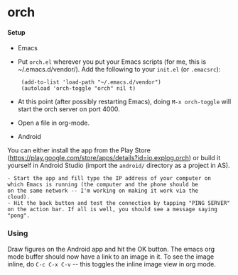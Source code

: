 orch
=====

#### Setup

- Emacs
 - Put `orch.el` wherever you put your Emacs scripts (for me, this is
   ~/.emacs.d/vendor/).  Add the following to your `init.el` (or
   `.emacsrc`):

        (add-to-list 'load-path "~/.emacs.d/vendor")
        (autoload 'orch-toggle "orch" nil t)

 - At this point (after possibly restarting Emacs), doing `M-x
   orch-toggle` will start the orch server on port 4000.
  
 - Open a file in org-mode.
  

- Android

 You can either install the app from the Play Store (https://play.google.com/store/apps/details?id=io.explog.orch) or build it yourself in Android Studio (import the `android/` directory as a project in AS).
 
    - Start the app and fill type the IP address of your computer on
    which Emacs is running (the computer and the phone should be
    on the same network -- I'm working on making it work via the
    cloud).
    - Hit the back button and test the connection by tapping "PING SERVER"
    on the action bar. If all is well, you should see a message saying
    "pong".
 
### Using

Draw figures on the Android app and hit the OK button. The emacs org
mode buffer should now have a link to an image in it. To see the image
inline, do `C-c C-x C-v` -- this toggles the inline image view in org
mode.


